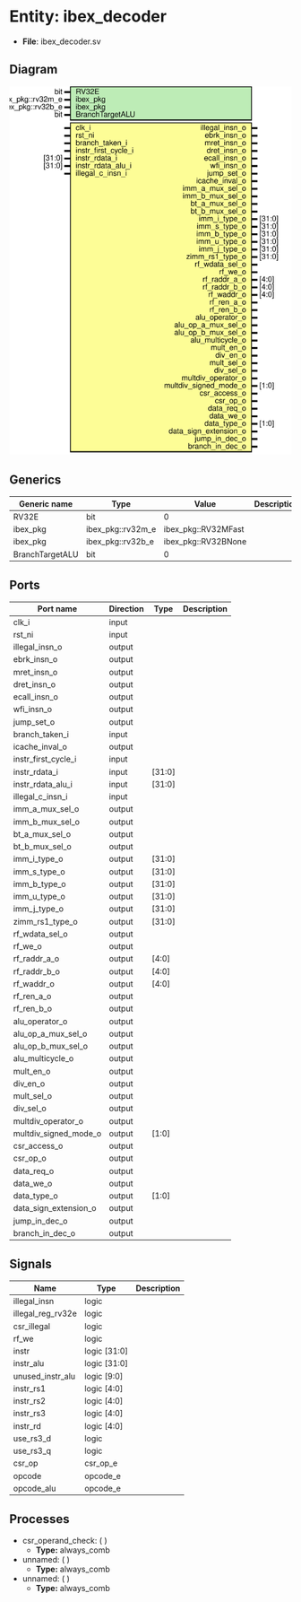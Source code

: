 # Entity: ibex_decoder

- **File**: ibex_decoder.sv

## Diagram

![Diagram](../svg/ibex_decoder.svg "Diagram")

## Generics

| Generic name    | Type              | Value               | Description |
| --------------- | ----------------- | ------------------- | ----------- |
| RV32E           | bit               | 0                   |             |
| ibex_pkg        | ibex_pkg::rv32m_e | ibex_pkg::RV32MFast |             |
| ibex_pkg        | ibex_pkg::rv32b_e | ibex_pkg::RV32BNone |             |
| BranchTargetALU | bit               | 0                   |             |

## Ports

| Port name             | Direction | Type   | Description |
| --------------------- | --------- | ------ | ----------- |
| clk_i                 | input     |        |             |
| rst_ni                | input     |        |             |
| illegal_insn_o        | output    |        |             |
| ebrk_insn_o           | output    |        |             |
| mret_insn_o           | output    |        |             |
| dret_insn_o           | output    |        |             |
| ecall_insn_o          | output    |        |             |
| wfi_insn_o            | output    |        |             |
| jump_set_o            | output    |        |             |
| branch_taken_i        | input     |        |             |
| icache_inval_o        | output    |        |             |
| instr_first_cycle_i   | input     |        |             |
| instr_rdata_i         | input     | [31:0] |             |
| instr_rdata_alu_i     | input     | [31:0] |             |
| illegal_c_insn_i      | input     |        |             |
| imm_a_mux_sel_o       | output    |        |             |
| imm_b_mux_sel_o       | output    |        |             |
| bt_a_mux_sel_o        | output    |        |             |
| bt_b_mux_sel_o        | output    |        |             |
| imm_i_type_o          | output    | [31:0] |             |
| imm_s_type_o          | output    | [31:0] |             |
| imm_b_type_o          | output    | [31:0] |             |
| imm_u_type_o          | output    | [31:0] |             |
| imm_j_type_o          | output    | [31:0] |             |
| zimm_rs1_type_o       | output    | [31:0] |             |
| rf_wdata_sel_o        | output    |        |             |
| rf_we_o               | output    |        |             |
| rf_raddr_a_o          | output    | [4:0]  |             |
| rf_raddr_b_o          | output    | [4:0]  |             |
| rf_waddr_o            | output    | [4:0]  |             |
| rf_ren_a_o            | output    |        |             |
| rf_ren_b_o            | output    |        |             |
| alu_operator_o        | output    |        |             |
| alu_op_a_mux_sel_o    | output    |        |             |
| alu_op_b_mux_sel_o    | output    |        |             |
| alu_multicycle_o      | output    |        |             |
| mult_en_o             | output    |        |             |
| div_en_o              | output    |        |             |
| mult_sel_o            | output    |        |             |
| div_sel_o             | output    |        |             |
| multdiv_operator_o    | output    |        |             |
| multdiv_signed_mode_o | output    | [1:0]  |             |
| csr_access_o          | output    |        |             |
| csr_op_o              | output    |        |             |
| data_req_o            | output    |        |             |
| data_we_o             | output    |        |             |
| data_type_o           | output    | [1:0]  |             |
| data_sign_extension_o | output    |        |             |
| jump_in_dec_o         | output    |        |             |
| branch_in_dec_o       | output    |        |             |

## Signals

| Name              | Type         | Description |
| ----------------- | ------------ | ----------- |
| illegal_insn      | logic        |             |
| illegal_reg_rv32e | logic        |             |
| csr_illegal       | logic        |             |
| rf_we             | logic        |             |
| instr             | logic [31:0] |             |
| instr_alu         | logic [31:0] |             |
| unused_instr_alu  | logic [9:0]  |             |
| instr_rs1         | logic [4:0]  |             |
| instr_rs2         | logic [4:0]  |             |
| instr_rs3         | logic [4:0]  |             |
| instr_rd          | logic [4:0]  |             |
| use_rs3_d         | logic        |             |
| use_rs3_q         | logic        |             |
| csr_op            | csr_op_e     |             |
| opcode            | opcode_e     |             |
| opcode_alu        | opcode_e     |             |

## Processes

- csr_operand_check: ( )
  - **Type:** always_comb
- unnamed: ( )
  - **Type:** always_comb
- unnamed: ( )
  - **Type:** always_comb
